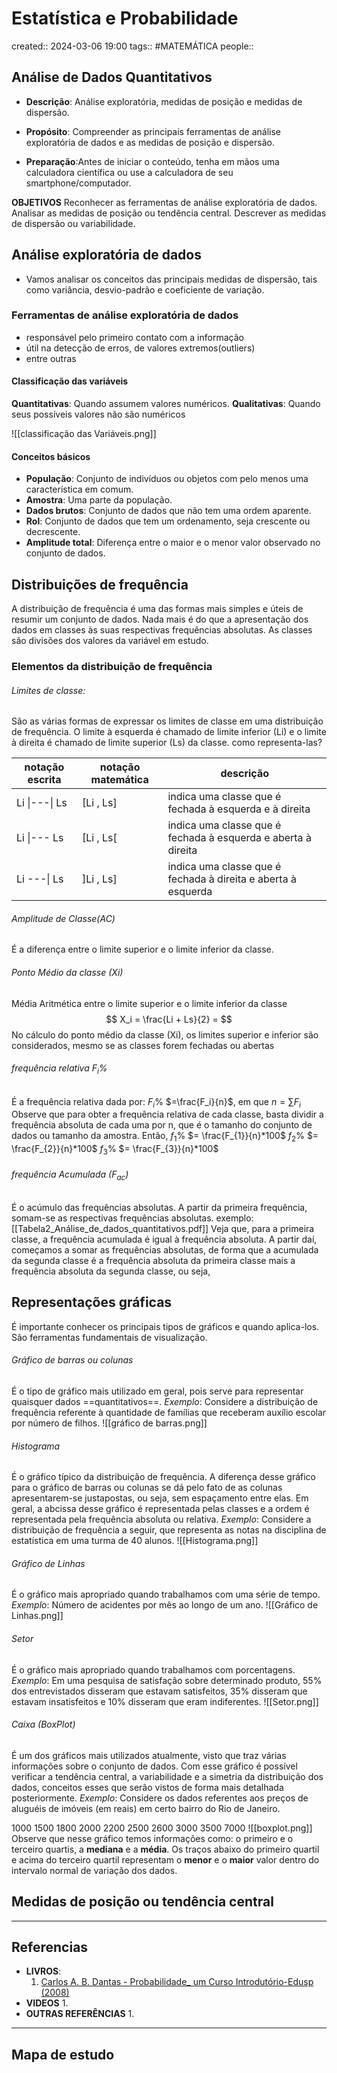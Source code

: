 # Estatística e Probabilidade
created:: 2024-03-06 19:00
tags:: #MATEMÁTICA
people::

## Análise de Dados Quantitativos
- **Descrição**: Análise exploratória, medidas de posição e medidas de dispersão.

- **Propósito**: Compreender as principais ferramentas de análise exploratória de dados e as medidas de posição e dispersão.

- **Preparação**:Antes de iniciar o conteúdo, tenha em mãos uma calculadora científica ou use a calculadora de seu smartphone/computador.

**OBJETIVOS**
Reconhecer as ferramentas de análise exploratória de dados.
Analisar as medidas de posição ou tendência central.
Descrever as medidas de dispersão ou variabilidade.
## Análise exploratória de dados

- Vamos analisar os conceitos das principais medidas de dispersão, tais como variância, desvio-padrão e coeficiente de variação.
### Ferramentas de análise exploratória de dados
- responsável pelo primeiro contato com a informação
- útil na detecção de  erros, de valores extremos(outliers)
- entre outras

#### Classificação das variáveis

**Quantitativas**: Quando assumem valores numéricos.
**Qualitativas**: Quando seus possíveis valores não são numéricos

![[classificação das Variáveis.png]]
#### Conceitos básicos
- **População**: Conjunto de indivíduos ou objetos com pelo menos uma característica em comum.
- **Amostra**: Uma parte da população.
- **Dados brutos**: Conjunto de dados que não tem uma ordem aparente.
- **Rol**: Conjunto de dados que tem um ordenamento, seja crescente ou decrescente.
- **Amplitude total**: Diferença entre o maior e o menor valor observado no conjunto de dados.

## Distribuições de frequência
A distribuição de frequência é uma das formas mais simples e úteis de resumir um conjunto de dados.
Nada mais é do que a apresentação dos dados em classes às suas respectivas frequências absolutas.
As classes são divisões dos valores da variável em estudo.
### Elementos da distribuição de frequência
###### Limites de classe: 
São as várias formas de expressar os limites de classe em uma distribuição de frequência. O limite à esquerda é chamado de limite inferior (Li) e o limite à direita é chamado de limite superior (Ls) da classe.
como representa-las?

| notação  escrita | notação matemática | descrição                                                     |
| ---------------- | ------------------ | ------------------------------------------------------------- |
| Li \|---\| Ls    | [Li , Ls]          | indica uma classe que é fechada à esquerda e à direita        |
| Li \|--- Ls      | [Li , Ls[          | indica uma classe que é fechada à esquerda e aberta à direita |
| Li ---\| Ls      | ]Li , Ls]          | indica uma classe que é fechada à direita e aberta à esquerda |
###### Amplitude de Classe(AC)
É a diferença entre o limite superior e o limite inferior da classe.
###### Ponto Médio da classe (Xi)
Média Aritmética entre o limite superior e o limite inferior da classe
$$
X_i = \frac{Li + Ls}{2} = 
$$
No cálculo do ponto médio da classe (Xi), os limites superior e inferior são considerados, mesmo se as classes forem fechadas ou abertas
###### frequência relativa $F_i$%
É a frequência relativa dada por: $F_i$% $=\frac{F_i}{n}$, em que $n = \sum{F_{i}}$
Observe que para obter a frequência relativa de cada classe, basta dividir a frequência absoluta de cada uma por n, que é o tamanho do conjunto de dados ou tamanho da amostra. Então,
$f_{1}$% $= \frac{F_{1}}{n}*100$
$f_{2}$% $= \frac{F_{2}}{n}*100$
$f_{3}$% $= \frac{F_{3}}{n}*100$

###### frequência Acumulada ($F_{ac}$)
É o acúmulo das frequências absolutas.
A partir da primeira frequência, somam-se as respectivas frequências absolutas.
exemplo:
[[Tabela2_Análise_de_dados_quantitativos.pdf]]
Veja que, para a primeira classe, a frequência acumulada é igual à frequência absoluta. A partir daí, começamos a somar as frequências absolutas, de forma que a acumulada da segunda classe é a frequência absoluta da primeira classe mais a frequência absoluta da segunda classe, ou seja,

## Representações gráficas
É importante  conhecer  os principais tipos de gráficos e quando aplica-los.
São ferramentas fundamentais de visualização.
###### Gráfico de barras ou colunas
É o tipo de gráfico mais utilizado em geral, pois serve para representar quaisquer dados ==quantitativos==.
*Exemplo*: Considere a distribuição de frequência referente à quantidade de famílias que receberam auxílio escolar por número de filhos.
![[gráfico de barras.png]]
###### Histograma
É o gráfico típico da distribuição de frequência. A diferença desse gráfico para o gráfico de barras ou colunas se dá pelo fato de as colunas apresentarem-se justapostas, ou seja, sem espaçamento entre elas. Em geral, a abcissa desse gráfico é representada pelas classes e a ordem é representada pela frequência absoluta ou relativa.
*Exemplo*: Considere a distribuição de frequência a seguir, que representa as notas na disciplina de estatística em uma turma de 40 alunos.
![[Histograma.png]]
###### Gráfico de Linhas
É o gráfico mais apropriado quando trabalhamos com uma série de tempo.
*Exemplo*: Número de acidentes por mês ao longo de um ano.
![[Gráfico de Linhas.png]]
###### Setor
É o gráfico mais apropriado quando trabalhamos com porcentagens.
*Exemplo*: Em uma pesquisa de satisfação sobre determinado produto, 55% dos entrevistados disseram que estavam satisfeitos, 35% disseram que estavam insatisfeitos e 10% disseram que eram indiferentes.
![[Setor.png]]
###### Caixa (BoxPlot)
É um dos gráficos mais utilizados atualmente, visto que traz várias informações sobre o conjunto de dados. Com esse gráfico é possível verificar a tendência central, a variabilidade e a simetria da distribuição dos dados, conceitos esses que serão vistos de forma mais detalhada posteriormente.
*Exemplo*: Considere os dados referentes aos preços de aluguéis de imóveis (em reais) em certo bairro do Rio de Janeiro.

1000 1500 1800 2000 2200 2500 2600 3000 3500 7000
![[boxplot.png]]
Observe que nesse gráfico temos informações como: o primeiro e o terceiro quartis, a **mediana** e a **média**. Os traços abaixo do primeiro quartil e acima do terceiro quartil representam o **menor** e o **maior** valor dentro do intervalo normal de variação dos dados.

## Medidas de posição ou tendência central

---
## Referencias
- **LIVROS**:
	1. [Carlos A. B. Dantas - Probabilidade_ um Curso Introdutório-Edusp (2008)](obsidian://open?vault=mySecondBrain&file=Arquivos%2FCarlos%20A.%20B.%20Dantas%20-%20Probabilidade_%20um%20Curso%20Introdut%C3%B3rio-Edusp%20(2008).pdf)
- **VIDEOS**
	1. 
- **OUTRAS REFERÊNCIAS**
	1. 

---
## Mapa de estudo
